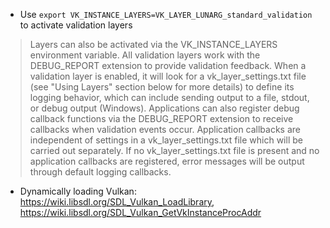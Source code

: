 * Use `export VK_INSTANCE_LAYERS=VK_LAYER_LUNARG_standard_validation` to activate validation layers

> Layers can also be activated via the VK_INSTANCE_LAYERS environment variable.
> All validation layers work with the DEBUG_REPORT extension to provide validation feedback. When a validation layer is enabled, it will look for a vk_layer_settings.txt file (see "Using Layers" section below for more details) to define its logging behavior, which can include sending output to a file, stdout, or debug output (Windows). Applications can also register debug callback functions via the DEBUG_REPORT extension to receive callbacks when validation events occur. Application callbacks are independent of settings in a vk_layer_settings.txt file which will be carried out separately. If no vk_layer_settings.txt file is present and no application callbacks are registered, error messages will be output through default logging callbacks.

* Dynamically loading Vulkan: https://wiki.libsdl.org/SDL_Vulkan_LoadLibrary, https://wiki.libsdl.org/SDL_Vulkan_GetVkInstanceProcAddr
